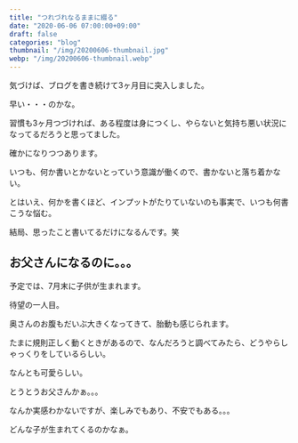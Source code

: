 ```yaml
---
title: "つれづれなるままに綴る"
date: "2020-06-06 07:00:00+09:00"
draft: false
categories: "blog"
thumbnail: "/img/20200606-thumbnail.jpg"
webp: "/img/20200606-thumbnail.webp"
---
```


気づけば、ブログを書き続けて3ヶ月目に突入しました。

早い・・・のかな。

習慣も3ヶ月つづければ、ある程度は身につくし、やらないと気持ち悪い状況になってるだろうと思ってました。

確かになりつつあります。

いつも、何か書いとかないとっていう意識が働くので、書かないと落ち着かない。

とはいえ、何かを書くほど、インプットがたりていないのも事実で、いつも何書こうな悩む。

結局、思ったこと書いてるだけになるんです。笑

## お父さんになるのに。。。

予定では、7月末に子供が生まれます。

待望の一人目。

奥さんのお腹もだいぶ大きくなってきて、胎動も感じられます。

たまに規則正しく動くときがあるので、なんだろうと調べてみたら、どうやらしゃっくりをしているらしい。

なんとも可愛らしい。

とうとうお父さんかぁ。。。

なんか実感わかないですが、楽しみでもあり、不安でもある。。。

どんな子が生まれてくるのかなぁ。